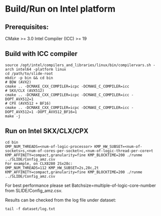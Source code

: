 # Build/Run on Intel platform

## Prerequisites:
CMake >= 3.0
Intel Compiler (ICC) >= 19

## Build with ICC compiler
```
source /opt/intel/compilers_and_libraries/linux/bin/compilervars.sh -arch intel64 -platform linux
cd /path/to/slide-root
mkdir -p bin && cd bin 
# BDW (AVX2)
cmake .. -DCMAKE_CXX_COMPILER=icpc -DCMAKE_C_COMPILER=icc
# SKX/CLX (AVX512)
cmake .. -DCMAKE_CXX_COMPILER=icpc -DCMAKE_C_COMPILER=icc -DOPT_AVX512=1
# CPX (AVX512 + BF16)
cmake .. -DCMAKE_CXX_COMPILER=icpc -DCMAKE_C_COMPILER=icc -DOPT_AVX512=1 -DOPT_AVX512_BF16=1
make -j
```

## Run on Intel SKX/CLX/CPX
```
cd bin
OMP_NUM_THREADS=<num-of-logic-processor> KMP_HW_SUBSET=<num-of-sockets>s,<num-of-cores-per-socket>c,<num-of-logic-thread-per-core>t KMP_AFFINITY=compact,granularity=fine KMP_BLOCKTIME=200 ./runme ../SLIDE/Config_amz.csv
For example, on CLX8280 2Sx28c:
OMP_NUM_THREADS=112 KMP_HW_SUBSET=2s,28c,2t KMP_AFFINITY=compact,granularity=fine KMP_BLOCKTIME=200 ./runme ../SLIDE/Config_amz.csv
```
For best performance please set Batchsize=multiple-of-logic-core-number from SLIDE/Config_amz.csv.

Results can be checked from the log file under dataset:
```
tail -f dataset/log.txt
```
